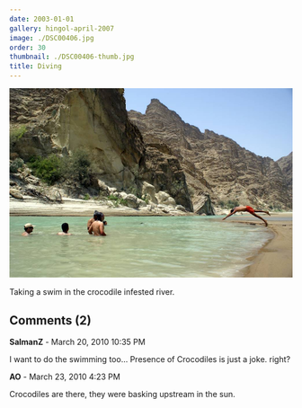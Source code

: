 ```yaml
---
date: 2003-01-01
gallery: hingol-april-2007
image: ./DSC00406.jpg
order: 30
thumbnail: ./DSC00406-thumb.jpg
title: Diving
---
```


![Diving](./DSC00406.jpg)

Taking a swim in the crocodile infested river.

<div id="comments">

## Comments (2)

<div id="comment">

**SalmanZ** - March 20, 2010 10:35 PM

I want to do the swimming too... Presence of Crocodiles is just a joke. right?

</div>

<div id="comment">

**AO** - March 23, 2010  4:23 PM

Crocodiles are there, they were basking upstream in the sun.

</div>

</div>